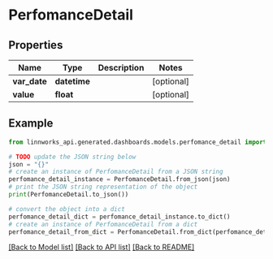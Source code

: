 # PerfomanceDetail


## Properties

Name | Type | Description | Notes
------------ | ------------- | ------------- | -------------
**var_date** | **datetime** |  | [optional] 
**value** | **float** |  | [optional] 

## Example

```python
from linnworks_api.generated.dashboards.models.perfomance_detail import PerfomanceDetail

# TODO update the JSON string below
json = "{}"
# create an instance of PerfomanceDetail from a JSON string
perfomance_detail_instance = PerfomanceDetail.from_json(json)
# print the JSON string representation of the object
print(PerfomanceDetail.to_json())

# convert the object into a dict
perfomance_detail_dict = perfomance_detail_instance.to_dict()
# create an instance of PerfomanceDetail from a dict
perfomance_detail_from_dict = PerfomanceDetail.from_dict(perfomance_detail_dict)
```
[[Back to Model list]](../README.md#documentation-for-models) [[Back to API list]](../README.md#documentation-for-api-endpoints) [[Back to README]](../README.md)


